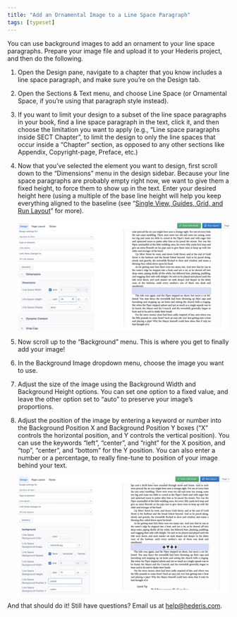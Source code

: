 ```yaml
---
title: "Add an Ornamental Image to a Line Space Paragraph"
tags: [typeset]
---
```

 
<html><body><section data-type="chapter" class="hsecchapter" data-hederis-type="hsecchapter" id="line-space-ornament" data-pi-attrs="id: line-space-ornament; data-tags: typeset;" role="doc-chapter" data-tags="typeset" data-author-name=" " data-book-title=" " title="Add an Ornamental Image to a Line Space Paragraph"><p class="hblkp" data-hederis-type="hblkp" id="pJUYpMCjY">You can use background images to add an ornament to your line space paragraphs. Prepare your image file and upload it to your Hederis project, and then do the following.</p><ol class="hwprnumlist" data-hederis-type="hwprnumlist" id="pgMNczGei"><li class="hblkoli" data-hederis-type="hblkoli" id="liRSCv65nQ"><p class="hblkoli" data-hederis-type="hblklip" id="p7OrG9xI4">Open the Design pane, navigate to a chapter that you know includes a line space paragraph, and make sure you&#8217;re on the Design tab.</p></li><li class="hblkoli" data-hederis-type="hblkoli" id="liu22nAcVP"><p class="hblkoli" data-hederis-type="hblklip" id="pXzf5zeCc">Open the Sections &amp; Text menu, and choose Line Space (or Ornamental Space, if you&#8217;re using that paragraph style instead).</p></li><li class="hblkoli" data-hederis-type="hblkoli" id="liuO7Pu7Xs"><p class="hblkoli" data-hederis-type="hblklip" id="pL5mfYFj5">If you want to limit your design to a subset of the line space paragraphs in your book, find a line space paragraph in the text, click it, and then choose the limitation you want to apply (e.g., &#8220;Line space paragraphs inside SECT Chapter&#8221;, to limit the design to only the line spaces that occur inside a &#8220;Chapter&#8221; section, as opposed to any other sections like Appendix, Copyright-page, Preface, etc.)</p></li><li class="hblkoli" data-hederis-type="hblkoli" id="liclTt8Ux7"><p class="hblkoli" data-hederis-type="hblklip" id="pNO1W4f3I">Now that you&#8217;ve selected the element you want to design, first scroll down to the &#8220;Dimensions&#8221; menu in the design sidebar. Because your line space paragraphs are probably empty right now, we want to give them a fixed height, to force them to show up in the text. Enter your desired height here (using a multiple of the base line height will help you keep everything aligned to the baseline (see &#8220;<a href="{% link _docs/typeset-view-toolbar.md %}" class="hspana" data-hederis-type="hspana" id="pmPh1k93d">Single View, Guides, Grid, and Run Layout</a>&#8221; for more).</p><img data-hederis-type="hblkimg" class="hblkimg" id="p3uoucsRK" src="/images/linespace_height.png" data-img-src="/images/linespace_height.png"/></li><li class="hblkoli" data-hederis-type="hblkoli" id="lipqaHzy8N"><p class="hblkoli" data-hederis-type="hblklip" id="p60dm9ZJF">Now scroll up to the &#8220;Background&#8221; menu. This is where you get to finally add your image!</p></li><li class="hblkoli" data-hederis-type="hblkoli" id="lis7tLyGol"><p class="hblkoli" data-hederis-type="hblklip" id="pLnKKLPfx">In the Background Image dropdown menu, choose the image you want to use.</p></li><li class="hblkoli" data-hederis-type="hblkoli" id="liqs0gtmpV"><p class="hblkoli" data-hederis-type="hblklip" id="p9Y4lPQj3">Adjust the size of the image using the Background Width and Background Height options. You can set one option to a fixed value, and leave the other option set to &#8220;auto&#8221; to preserve your image&#8217;s proportions.</p></li><li class="hblkoli" data-hederis-type="hblkoli" id="lie6AXIS0W"><p class="hblkoli" data-hederis-type="hblklip" id="p9yPlLlfq">Adjust the position of the image by entering a keyword or number into the Background Position X and Background Position Y boxes (&#8220;X&#8221; controls the horizontal position, and Y controls the vertical position). You can use the keywords &#8220;left&#8221;, &#8220;center&#8221;, and &#8220;right&#8221; for the X position, and &#8220;top&#8221;, &#8220;center&#8221;, and &#8220;bottom&#8221; for the Y position. You can also enter a number or a percentage, to really fine-tune to position of your image behind your text.</p><img data-hederis-type="hblkimg" class="hblkimg" id="pJtASLC7m" src="/images/linespace_done.png" data-img-src="/images/linespace_done.png"/></li></ol><p class="hblkp" data-hederis-type="hblkp" id="pN8yCNCCl">And that should do it! Still have questions? Email us at <a href="mailto:help@hederis.com" class="hspana" data-hederis-type="hspana" id="pFFG7bYEI">help@hederis.com</a>. </p></section></body></html>
